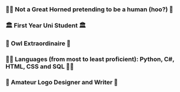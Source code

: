 ### 🧙‍♂️ Not a Great Horned pretending to be a human (hoo?) 🧙‍

### 🏛️ First Year Uni Student 🏛️

### 🦉 Owl Extraordinaire 🦉

### 👨‍💻 **Languages (from most to least proficient):** Python, C#, HTML, CSS and SQL 👨‍💻

### 🎨 Amateur Logo Designer and Writer 🎨

